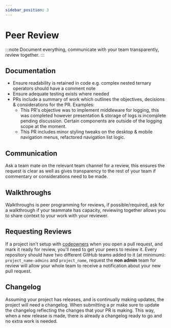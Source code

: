 ```yaml
---
sidebar_position: 3
---
```

# Peer Review

:::note
Document everything, communicate with your team transparently, review together.
:::

## Documentation

- Ensure readability is retained in code e.g. complex nested ternary operators should have a comment note
- Ensure adequate testing exists where needed
- PRs include a summary of work which outlines the objectives, decisions & considerations for the PR. Examples:
    - This PR's objective was to implement middleware for logging, this was completed however presentation & storage of logs is incomplete pending discussion. Certain components are outside of the logging scope at the moment.
    - This PR includes minor styling tweaks on the desktop & mobile navigation menus, refactored navigation list logic.

## Communication

Ask a team mate on the relevant team channel for a review, this ensures the request is clear as well as gives transparency to the rest of your team if commentary or considerations need to be made.

## Walkthroughs

Walkthroughs is peer programming for reviews, if possible/required, ask for a walkthrough if your teammate has capacity, reviewing together allows you to share context to your work with your reviewer.

## Requesting Reviews

If a project isn't setup with [codeowners](https://help.github.com/en/github/creating-cloning-and-archiving-repositories/about-code-owners) when you open a pull request, and mark it ready for review, you'll need to get your peers to review it. Every repository should have two different GitHub teams added to it (at minimum): `project_name-admins` and `project_name`, request the **non admin** team for review will allow your whole team to receive a notification about your new pull request.

## Changelog

Assuming your project has releases, and is continually making updates, the project will need a changelog. When submitting a pr make sure to update the changelog reflecting the changes that your PR is making. This way, when a new release is made, there is already a changelog ready to go and no extra work is needed.